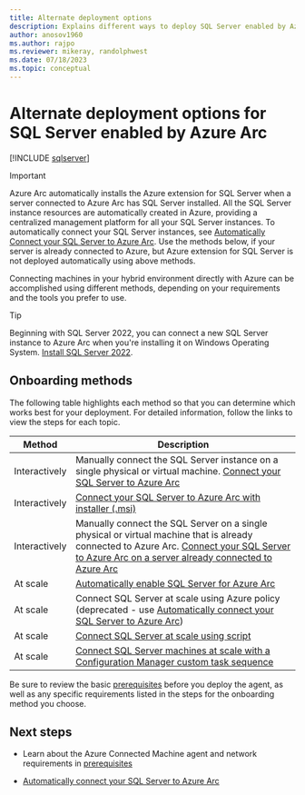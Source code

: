 ```yaml
---
title: Alternate deployment options
description: Explains different ways to deploy SQL Server enabled by Azure Arc.
author: anosov1960
ms.author: rajpo
ms.reviewer: mikeray, randolphwest
ms.date: 07/18/2023
ms.topic: conceptual
---
```


# Alternate deployment options for SQL Server enabled by Azure Arc

[!INCLUDE [sqlserver](../../includes/applies-to-version/sqlserver.md)]

> [!IMPORTANT]  
> Azure Arc automatically installs the Azure extension for SQL Server when a server connected to Azure Arc has SQL Server installed. All the SQL Server instance resources are automatically created in Azure, providing a centralized management platform for all your SQL Server instances.
> To automatically connect your SQL Server instances, see [Automatically Connect your SQL Server to Azure Arc](automatically-connect.md).
> Use the methods below, if your server is already connected to Azure, but Azure extension for SQL Server is not deployed automatically using above methods.

Connecting machines in your hybrid environment directly with Azure can be accomplished using different methods, depending on your requirements and the tools you prefer to use.

> [!TIP]
> Beginning with SQL Server 2022, you can connect a new SQL Server instance to Azure Arc when you're installing it on Windows Operating System.  [Install SQL Server 2022](../../database-engine/install-windows/install-sql-server-from-the-installation-wizard-setup.md#install-sql-server-2022).

## Onboarding methods

The following table highlights each method so that you can determine which works best for your deployment. For detailed information, follow the links to view the steps for each topic.

| Method | Description |
| ------ | ----- |
| Interactively | Manually connect the SQL Server instance on a single physical or virtual machine. [Connect your SQL Server to Azure Arc](automatically-connect.md)|
| Interactively | [Connect your SQL Server to Azure Arc with installer (.msi)](connect-with-installer.md) |
| Interactively | Manually connect the SQL Server on a single physical or virtual machine that is already connected to Azure Arc. [Connect your SQL Server to Azure Arc on a server already connected to Azure Arc](connect-already-enabled.md)|
|At scale| [Automatically enable SQL Server for Azure Arc](manage-autodeploy.md)|
| At scale | Connect SQL Server at scale using Azure policy (deprecated - use [Automatically connect your SQL Server to Azure Arc](automatically-connect.md))|
| At scale | [Connect SQL Server at scale using script](connect-at-scale-script.md)|
| At scale | [Connect SQL Server machines at scale with a Configuration Manager custom task sequence](onboard-configuration-manager-custom-task.MD)|

Be sure to review the basic [prerequisites](prerequisites.md) before you deploy the agent, as well as any specific requirements listed in the steps for the onboarding method you choose.

## Next steps

* Learn about the Azure Connected Machine agent and network requirements in [prerequisites](prerequisites.md)
- [Automatically connect your SQL Server to Azure Arc](automatically-connect.md)